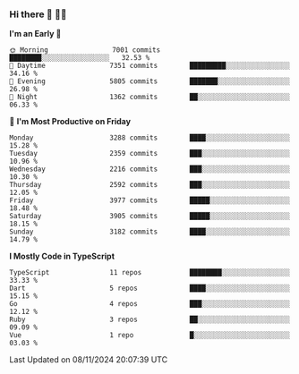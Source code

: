 ### Hi there 👋 🧑‍💻



<!--START_SECTION:waka-->
**I'm an Early 🐤** 

```text
🌞 Morning                7001 commits        ████████░░░░░░░░░░░░░░░░░   32.53 % 
🌆 Daytime                7351 commits        █████████░░░░░░░░░░░░░░░░   34.16 % 
🌃 Evening                5805 commits        ███████░░░░░░░░░░░░░░░░░░   26.98 % 
🌙 Night                  1362 commits        ██░░░░░░░░░░░░░░░░░░░░░░░   06.33 % 
```
📅 **I'm Most Productive on Friday** 

```text
Monday                   3288 commits        ████░░░░░░░░░░░░░░░░░░░░░   15.28 % 
Tuesday                  2359 commits        ███░░░░░░░░░░░░░░░░░░░░░░   10.96 % 
Wednesday                2216 commits        ███░░░░░░░░░░░░░░░░░░░░░░   10.30 % 
Thursday                 2592 commits        ███░░░░░░░░░░░░░░░░░░░░░░   12.05 % 
Friday                   3977 commits        █████░░░░░░░░░░░░░░░░░░░░   18.48 % 
Saturday                 3905 commits        █████░░░░░░░░░░░░░░░░░░░░   18.15 % 
Sunday                   3182 commits        ████░░░░░░░░░░░░░░░░░░░░░   14.79 % 
```


**I Mostly Code in TypeScript** 

```text
TypeScript               11 repos            ████████░░░░░░░░░░░░░░░░░   33.33 % 
Dart                     5 repos             ████░░░░░░░░░░░░░░░░░░░░░   15.15 % 
Go                       4 repos             ███░░░░░░░░░░░░░░░░░░░░░░   12.12 % 
Ruby                     3 repos             ██░░░░░░░░░░░░░░░░░░░░░░░   09.09 % 
Vue                      1 repo              █░░░░░░░░░░░░░░░░░░░░░░░░   03.03 % 
```




 Last Updated on 08/11/2024 20:07:39 UTC
<!--END_SECTION:waka-->


